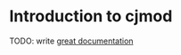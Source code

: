 # Introduction to cjmod

TODO: write [great documentation](http://jacobian.org/writing/what-to-write/)
